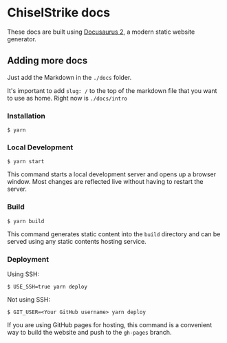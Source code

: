 # ChiselStrike docs

These docs are built using [Docusaurus 2](https://docusaurus.io/), a modern static website generator.

## Adding more docs

Just add the Markdown in the `./docs` folder.

It's important to add `slug: /` to the top of the markdown file that you want to use as home. Right now is `./docs/intro`


### Installation

```
$ yarn
```

### Local Development

```
$ yarn start
```

This command starts a local development server and opens up a browser window. Most changes are reflected live without having to restart the server.

### Build

```
$ yarn build
```

This command generates static content into the `build` directory and can be served using any static contents hosting service.

### Deployment

Using SSH:

```
$ USE_SSH=true yarn deploy
```

Not using SSH:

```
$ GIT_USER=<Your GitHub username> yarn deploy
```

If you are using GitHub pages for hosting, this command is a convenient way to build the website and push to the `gh-pages` branch.
